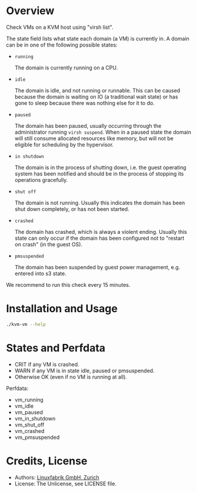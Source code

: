 # Overview

Check VMs on a KVM host using "virsh list".

The state field lists what state each domain (a VM) is currently in. A domain
can be in one of the following possible states:

* `running`

  The domain is currently running on a CPU.

* `idle`

  The domain is idle, and not running or runnable. This can be caused
  because the domain is waiting on IO (a traditional wait state) or has
  gone to sleep because there was nothing else for it to do.

* `paused`

  The domain has been paused, usually occurring through the administrator
  running `virsh suspend`.  When in a paused state the domain will still
  consume allocated resources like memory, but will not be eligible for
  scheduling by the hypervisor.

* `in shutdown`

  The domain is in the process of shutting down, i.e. the guest operating system
  has been notified and should be in the process of stopping its operations
  gracefully.

* `shut off`

  The domain is not running.  Usually this indicates the domain has been
  shut down completely, or has not been started.

* `crashed`

  The domain has crashed, which is always a violent ending.  Usually
  this state can only occur if the domain has been configured not to
  "restart on crash" (in the guest OS).

* `pmsuspended`

  The domain has been suspended by guest power management, e.g. entered
  into s3 state.

We recommend to run this check every 15 minutes.


# Installation and Usage

```bash
./kvm-vm --help
```


# States and Perfdata

* CRIT if any VM is crashed.
* WARN if any VM is in state idle, paused or pmsuspended.
* Otherwise OK (even if no VM is running at all).

Perfdata:

* vm_running
* vm_idle
* vm_paused
* vm_in_shutdown
* vm_shut_off
* vm_crashed
* vm_pmsuspended


# Credits, License

* Authors: [Linuxfabrik GmbH, Zurich](https://www.linuxfabrik.ch)
* License: The Unlicense, see LICENSE file.